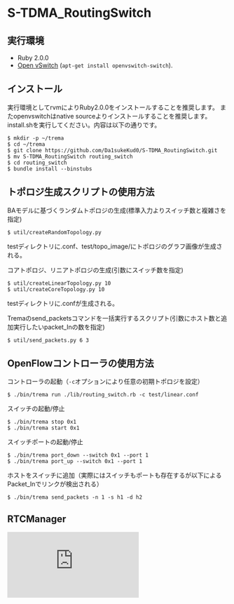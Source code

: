 S-TDMA_RoutingSwitch
========
<!--
[![Build Status](http://img.shields.io/travis/Da1sukeKud0/topology/develop.svg?style=flat)][travis]
[![Code Climate](http://img.shields.io/codeclimate/github/Da1sukeKud0/topology.svg?style=flat)][codeclimate]
[![Coverage Status](http://img.shields.io/codeclimate/coverage/github/Da1sukeKud0/topology.svg?style=flat)][codeclimate]
[![Dependency Status](http://img.shields.io/gemnasium/Da1sukeKud0/topology.svg?style=flat)][gemnasium]

[travis]: https://travis-ci.org/Da1sukeKud0/topology
[codeclimate]: https://codeclimate.com/github/Da1sukeKud0/topology
[gemnasium]: https://gemnasium.com/trema/topology
-->

実行環境
-------------
* Ruby 2.0.0
* [Open vSwitch][openvswitch] (`apt-get install openvswitch-switch`).

[rvm]: https://rvm.io/
[openvswitch]: https://openvswitch.org/


インストール
-------
実行環境としてrvmによりRuby2.0.0をインストールすることを推奨します。
またopenvswitchはnative sourceよりインストールすることを推奨します。
install.shを実行してください。内容は以下の通りです。
```
$ mkdir -p ~/trema
$ cd ~/trema
$ git clone https://github.com/Da1sukeKud0/S-TDMA_RoutingSwitch.git
$ mv S-TDMA_RoutingSwitch routing_switch
$ cd routing_switch
$ bundle install --binstubs
```

トポロジ生成スクリプトの使用方法
----
BAモデルに基づくランダムトポロジの生成(標準入力よりスイッチ数と複雑さを指定)
```
$ util/createRandomTopology.py
```
testディレクトリに.conf、test/topo_image/にトポロジのグラフ画像が生成される。

コアトポロジ、リニアトポロジの生成(引数にスイッチ数を指定)
```
$ util/createLinearTopology.py 10
$ util/createCoreTopology.py 10
```
testディレクトリに.confが生成される。

Tremaのsend_packetsコマンドを一括実行するスクリプト(引数にホスト数と追加実行したいpacket_Inの数を指定)
```
$ util/send_packets.py 6 3
```

OpenFlowコントローラの使用方法
----
コントローラの起動（`-c`オプションにより任意の初期トポロジを設定）
```
$ ./bin/trema run ./lib/routing_switch.rb -c test/linear.conf
```

スイッチの起動/停止
```
$ ./bin/trema stop 0x1
$ ./bin/trema start 0x1
```

スイッチポートの起動/停止
```
$ ./bin/trema port_down --switch 0x1 --port 1
$ ./bin/trema port_up --switch 0x1 --port 1
```

ホストをスイッチに追加（実際にはスイッチもポートも存在するが以下によるPacket_Inでリンクが検出される）
```
$ ./bin/trema send_packets -n 1 -s h1 -d h2
```

RTCManager
----
![scheduling_flowchart.pdf](https://github.com/Da1sukeKud0/S-TDMA_RoutingSwitch/files/2693808/scheduling_flowchart.pdf)